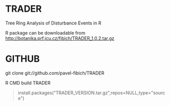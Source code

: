 TRADER
======

Tree Ring Analysis of Disturbance Events in R

R package can be downloadable from http://botanika.prf.jcu.cz/fibich/TRADER_1.0.2.tar.gz


GITHUB
======

 git clone git://github.com/pavel-fibich/TRADER

 R CMD build TRADER 

 >install.packages("TRADER_VERSION.tar.gz",repos=NULL,type="source")
 
